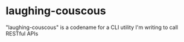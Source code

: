 # laughing-couscous
"laughing-couscous" is a codename for a CLI utility I'm writing to call RESTful APIs
